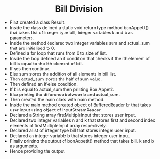 <h1 align="center">Bill Division</h1>

- First created a class Result.
- Inside the class defined a static void return type method bonAppetit() that takes List of integer type bill, integer variables k and b as parameters.
- Inside the method declared two integer variables sum and actual_sum that are initialised to 0.
- Defined a for loop that runs from 0 to size of list.
- Inside the loop defined an if condition that checks if the ith element of bill is equal to the kth element of bill.
- If yes then continue.
- Else sum stores the addition of all elements in bill list.
- Then actual_sum stores the half of sum value.
- Then defined an if-else condition.
- If b is equal to actual_sum then printing Bon Appetit.
- Else printing the difference between b and actual_sum.
- Then created the main class with main method.
- Inside the main method created object of BufferedReader br that takes user input using object of InputStreamReader.
- Declared a String array firstMultipleInput that stores user input.
- Declared two integer variables n and k that stores first and second index elements of firstMultipleInput array respectively.
- Declared a list of integer type bill that stores integer user input.
- Declared an integer variable b that stores integer user input.
- Finally printing the output of bonAppetit() method that takes bill, k and b as arguments.
- Hence providing the output.